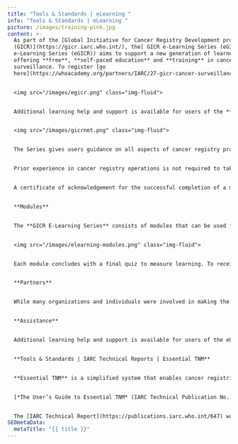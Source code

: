 ```yaml
---
title: "Tools & Standards | eLearning "
info: "Tools & Standards | eLearning "
picture: /images/training-pink.jpg
content: >-
  As part of the [Global Initiative for Cancer Registry Development programme
  (GICR)](https://gicr.iarc.who.int/), the[ GICR e-Learning Series (eGICR)](GICR
  e-Learning Series (eGICR)) aims to support a new generation of learners by
  offering **free**, **self-paced education** and **training** in cancer
  surveillance. To register [go
  here](https://whoacademy.org/partners/IARC/27-gicr-cancer-surveillance).  


  <img src="/images/egicr.png" class="img-fluid">


  Additional learning help and support is available for users of the **eGICR Series.** Through the [GICR Regional Hubs](https://gicr.iarc.who.int/iarc-regional-hubs-for-cancer-registration/) and associated Centers of Expertise, a network of regional trainers has been created, called the GICRNet. These trainers are listed [on the GICR webpage](https://gicr.iarc.who.int/building-capacity/iarc-gicr-regional-trainers/) and are available to assist.   


  <img src="/images/gicrnet.png" class="img-fluid">


  The Series gives users guidance on all aspects of cancer registry practices – an introduction to cancer surveillance, registry operations, data analysis and dissemination for cancer control impact. Each module is aligned with the international standards of cancer registration that are recommended by the **International Association of Cancer Registries, (the IACR)**, and training materials developed by the GICR. Initially, the modules are offered in English 🇬🇧, French 🇫🇷 and Spanish 🇪🇸.  


  Prior experience in cancer registry operations is not required to take this e-learning series. The **eGICR Series** is aimed at anyone who is considering starting or has started a cancer registry career, from those who are newly hired to staff members wishing to refresh their knowledge – **registrars**, **analysts**, **data managers**, and **Directors**. 


  A certificate of acknowledgement for the successful completion of a module will be provided under the auspices of the **GICR**, the **International Agency for Research on Cancer (IARC)**, the specialized cancer agency of **the World Health Organization**, and **the International Association of Cancer Registries (IACR)**. A credential as a **Global Certified Cancer Registrar (GCCR)** will be issued for the completion of the full 16 modules and for achieving a passing grade on the final quiz for each individual module within a 12-month period. 


  **Modules**   


  The **GICR E-Learning Series** consists of modules that can be used for comprehensive training in the principles and practice of cancer registration. Currently, the Series consists of a **pre-course preparation** module that provides foundational knowledge in how cancer is defined and the function of cancer control and registration. A remaining **15 modules** cover all aspects of **data collection**, **coding**, **data management**, and **analyses**.


  <img src="/images/elearning-modules.png" class="img-fluid">


  Each module concludes with a final quiz to measure learning. To receive a **certificate** of completion for a module, users must attain a grade of **80%** on the final quiz. The final quiz can be attempted up to a maximum of three times. Users who do not receive a passing grade with this allotted number of attempts will need to redo the entire module before being able to do the final quiz again.    


  **Partners**  


  While many organizations and individuals were involved in making the eGICR Series, the contributions of the African Cancer Registry Network, the Bloomberg Philanthropies Data for Health Initiative, IACR, IARC / GICR and Vital Strategies are especially acknowledged for making this possible.   


  **Assistance** 


  Additional learning help and support is available for users of the eGICR Series. Through the GICR Regional Hubs and associated Centers of Expertise, a network of regional trainers has been created, called the GICRNet. These trainers are listed on the GICR webpage and are available to assist. For additional information and to register, please go here. 


  **Tools & Standards | IARC Technical Reports | Essential TNM** 


  **Essential TNM** is a simplified system that enables cancer registries to assign cancer stage at diagnosis as a complement to the full tumour, node, metastasis (TNM) classification, published by UICC. It is for use by cancer registrars when either the full **TNM** stage group (**I, II, III, or IV**) or the **TNM** staging components (**T, N, and M**) have not been explicitly recorded in a patient’s records.  


  [*The User’s Guide to Essential TNM* (IARC Technical Publication No. 48)](https://publications.iarc.who.int/Book-And-Report-Series/Iarc-Technical-Publications/User%E2%80%99s-Guide-To-Essential-TNM-2024) includes flow charts with diagrams and questions to help identify the extent of disease for eight cancer types: **breast**, **cervical**, **colorectal**, **liver**, **oesophageal**, **ovarian**, and **prostate** cancers and **lymphoma**. The user’s guide provides general instructions for abstracting information on extent of disease using **Essential TNM.** The flow charts facilitate the extraction of data from medical records. Once the **T, N, and M** components have been coded, they can be combined into stage groups. 


  The [IARC Technical Report](https://publications.iarc.who.int/647) was published in 2024 and is available online in English 🇬🇧, French 🇫🇷, Portuguese 🇵🇹, and Spanish 🇪🇸.
SEOmetaData:
  metaTitle: "{{ title }}"
---
```

